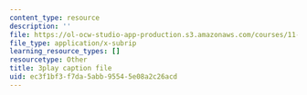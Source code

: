 ```yaml
---
content_type: resource
description: ''
file: https://ol-ocw-studio-app-production.s3.amazonaws.com/courses/11-384-malaysia-sustainable-cities-practicum-spring-2018/ec3f1bf3f7da5abb95545e08a2c26acd_DUKQ2SogFf8.vtt
file_type: application/x-subrip
learning_resource_types: []
resourcetype: Other
title: 3play caption file
uid: ec3f1bf3-f7da-5abb-9554-5e08a2c26acd
---
```

